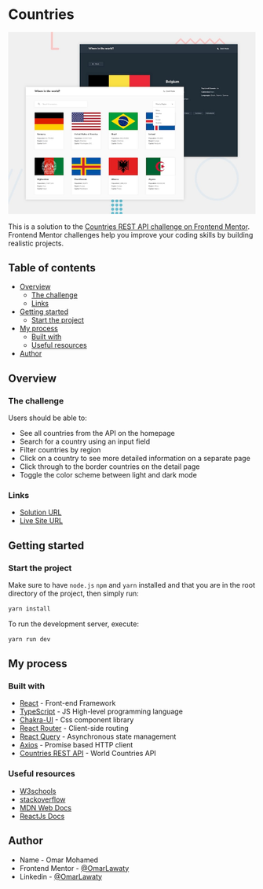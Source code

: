 # Countries

![Desktop Preview](./design/desktop-preview.jpg)

This is a solution to the [Countries REST API challenge on Frontend Mentor](https://www.frontendmentor.io/challenges/rest-countries-api-with-color-theme-switcher-5cacc469fec04111f7b848ca). Frontend Mentor challenges help you improve your coding skills by building realistic projects.

## Table of contents

- [Overview](#overview)
  - [The challenge](#the-challenge)
  - [Links](#links)
- [Getting started](#getting-started)
  - [Start the project](#start-the-project)
- [My process](#my-process)
  - [Built with](#built-with)
  - [Useful resources](#useful-resources)
- [Author](#author)

## Overview

### The challenge

Users should be able to:

- See all countries from the API on the homepage
- Search for a country using an input field
- Filter countries by region
- Click on a country to see more detailed information on a separate page
- Click through to the border countries on the detail page
- Toggle the color scheme between light and dark mode

### Links

- [Solution URL](https://www.frontendmentor.io/solutions/countries-rest-api-with-react-js-and-chakra-ui-qpsSqtPIwW)
- [Live Site URL](https://countries-look-up.vercel.app/)

## Getting started

### Start the project

Make sure to have `node.js` `npm` and `yarn` installed and that you are in the root directory of the project, then simply run:

```bash
yarn install
```

To run the development server, execute:

```bash
yarn run dev
```

## My process

### Built with

- [React](https://reactjs.org/) - Front-end Framework
- [TypeScript](https://www.typescriptlang.org/) - JS High-level programming language
- [Chakra-UI](https://chakra-ui.com) - Css component library
- [React Router](https://reactrouter.com/) - Client-side routing
- [React Query](https://tanstack.com/query/v3/docs/react/overview) - Asynchronous state management
- [Axios](https://axios-http.com/) - Promise based HTTP client
- [Countries REST API](https://restcountries.com/) - World Countries API

### Useful resources

- [W3schools](w3schools.com/)
- [stackoverflow](stackoverflow.com/)
- [MDN Web Docs](https://developer.mozilla.org/en-US/)
- [ReactJs Docs](https://react.dev/learn)

## Author

- Name - Omar Mohamed
- Frontend Mentor - [@OmarLawaty](https://www.frontendmentor.io/profile/OmarLawaty)
- Linkedin - [@OmarLawaty](https://linkedin.com/in/omarlawatey)

